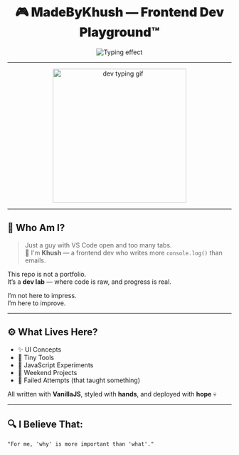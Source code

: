 <h1 align="center" style="font-weight:900;">🎮 MadeByKhush — Frontend Dev Playground™</h1>

<p align="center">
  <img src="https://readme-typing-svg.demolab.com?font=Fira+Code&weight=500&size=22&pause=800&color=2EDC6D&center=true&vCenter=true&width=500&lines=Self-taught+Frontend+Developer.;I+build+small+things+that+work.;Code.+Test.+Fix.+Repeat." alt="Typing effect">
</p>

---

<p align="center">
  <img src="https://media.giphy.com/media/kH1DBkPNyZPOk0BxrM/giphy.gif" width="300" alt="dev typing gif" />
</p>

---

## 🧠 Who Am I?

> Just a guy with VS Code open and too many tabs.  
> 👋 I'm **Khush** — a frontend dev who writes more `console.log()` than emails.

This repo is not a portfolio.  
It’s a **dev lab** — where code is raw, and progress is real.

I’m not here to impress.  
I’m here to improve.  

---

## ⚙️ What Lives Here?

- ✨ UI Concepts  
- 🔧 Tiny Tools  
- 🧩 JavaScript Experiments  
- 🧪 Weekend Projects  
- 🔁 Failed Attempts (that taught something)

All written with **VanillaJS**, styled with **hands**, and deployed with **hope** 💀

---

## 🔍 I Believe That:

```txt
"For me, 'why' is more important than 'what'."
